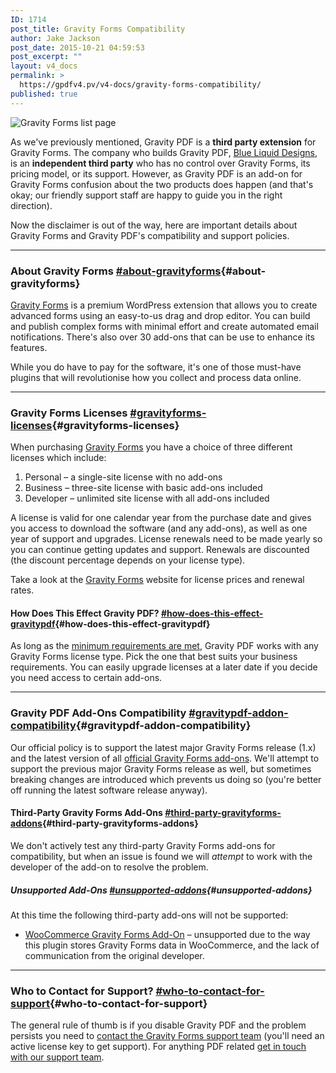```yaml
---
ID: 1714
post_title: Gravity Forms Compatibility
author: Jake Jackson
post_date: 2015-10-21 04:59:53
post_excerpt: ""
layout: v4_docs
permalink: >
  https://gpdfv4.pv/v4-docs/gravity-forms-compatibility/
published: true
---
```

![Gravity Forms list page](https://gpdfv4.pv/app/uploads/2015/10/forms-page.png)

As we've previously mentioned, Gravity PDF is a **third party extension** for Gravity Forms. The company who builds Gravity PDF, [Blue Liquid Designs](http://www.blueliquiddesigns.com.au/), is an **independent third party** who has no control over Gravity Forms, its pricing model, or its support. However, as Gravity PDF is an add-on for Gravity Forms confusion about the two products does happen (and that's okay; our friendly support staff are happy to guide you in the right direction). 

Now the disclaimer is out of the way, here are important details about Gravity Forms and Gravity PDF's compatibility and support policies.

---

### About Gravity Forms [#about-gravityforms](#about-gravityforms){#about-gravityforms}

[Gravity Forms](https://www.e-junkie.com/ecom/gb.php?cl=54585&c=ib&aff=235154) is a premium WordPress extension that allows you to create advanced forms using an easy-to-us drag and drop editor. You can build and publish complex forms with minimal effort and create automated email notifications. There's also over 30 add-ons that can be use to enhance its features. 

While you do have to pay for the software, it's one of those must-have plugins that will revolutionise how you collect and process data online.

---

### Gravity Forms Licenses [#gravityforms-licenses](#gravityforms-licenses){#gravityforms-licenses}

When purchasing [Gravity Forms](https://www.e-junkie.com/ecom/gb.php?cl=54585&c=ib&aff=235154) you have a choice of three different licenses which include: 

1. Personal – a single-site license with no add-ons
1. Business – three-site license with basic add-ons included
1. Developer – unlimited site license with all add-ons included

A license is valid for one calendar year from the purchase date and gives you access to download the software (and any add-ons), as well as one year of support and upgrades. License renewals need to be made yearly so you can continue getting updates and support. Renewals are discounted (the discount percentage depends on your license type).  

Take a look at the [Gravity Forms](https://www.e-junkie.com/ecom/gb.php?cl=54585&c=ib&aff=235154) website for license prices and renewal rates.

#### How Does This Effect Gravity PDF? [#how-does-this-effect-gravitypdf](#how-does-this-effect-gravitypdf){#how-does-this-effect-gravitypdf}

As long as the [minimum requirements are met](https://gpdfv4.pv/v4-docs/installation/#requirements), Gravity PDF works with any Gravity Forms license type. Pick the one that best suits your business requirements. You can easily upgrade licenses at a later date if you decide you need access to certain add-ons. 

---

### Gravity PDF Add-Ons Compatibility [#gravitypdf-addon-compatibility](#gravitypdf-addon-compatibility){#gravitypdf-addon-compatibility}

Our official policy is to support the latest major Gravity Forms release (1.x) and the latest version of all [official Gravity Forms add-ons](http://www.gravityforms.com/add-ons/). We'll attempt to support the previous major Gravity Forms release as well, but sometimes breaking changes are introduced which prevents us doing so (you're better off running the latest software release anyway). 

#### Third-Party Gravity Forms Add-Ons [#third-party-gravityforms-addons](#third-party-gravityforms-addons){#third-party-gravityforms-addons}

We don't actively test any third-party Gravity Forms add-ons for compatibility, but when an issue is found we will *attempt* to work with the developer of the add-on to resolve the problem. 

##### Unsupported Add-Ons [#unsupported-addons](#unsupported-addons){#unsupported-addons}

At this time the following third-party add-ons will not be supported:

* [WooCommerce Gravity Forms Add-On](http://www.woothemes.com/products/gravity-forms-add-ons/) – unsupported due to the way this plugin stores Gravity Forms data in WooCommerce, and the lack of communication from the original developer.

---

### Who to Contact for Support? [#who-to-contact-for-support](#who-to-contact-for-support){#who-to-contact-for-support}

The general rule of thumb is if you disable Gravity PDF and the problem persists you need to [contact the Gravity Forms support team](https://www.gravityhelp.com/support/) (you'll need an active license key to get support). For anything PDF related [get in touch with our support team](#).
